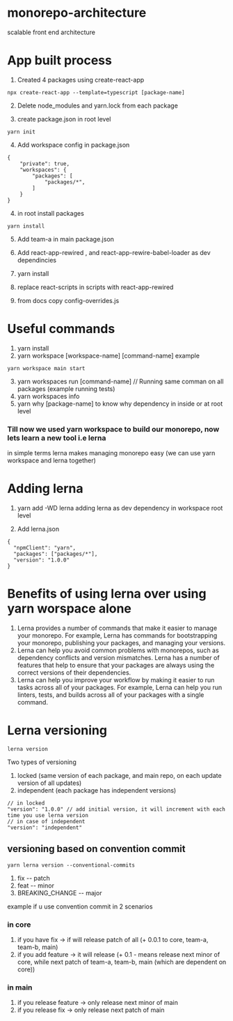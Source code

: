 # monorepo-architecture

scalable front end architecture

# App built process

1. Created 4 packages using create-react-app

```
npx create-react-app --template=typescript [package-name]
```

2. Delete node_modules and yarn.lock from each package

3. create package.json in root level

```
yarn init
```

4. Add workspace config in package.json

```
{
    "private": true,
    "workspaces": {
        "packages": [
            "packages/*",
        ]
    }
}
```

4. in root install packages

```
yarn install
```

5. Add team-a in main package.json
6. Add react-app-rewired , and react-app-rewire-babel-loader as dev dependincies
7. yarn install
8. replace react-scripts in scripts with react-app-rewired

9. from docs copy config-overrides.js

# Useful commands

1. yarn install
2. yarn workspace [workspace-name] [command-name]
   example

```
yarn workspace main start
```

3. yarn workspaces run [command-name]
   // Running same comman on all packages (example running tests)
4. yarn workspaces info
5. yarn why [package-name]
   to know why dependency in inside or at root level

### Till now we used yarn workspace to build our monorepo, now lets learn a new tool i.e lerna

in simple terms lerna makes managing monorepo easy (we can use yarn workspace and lerna together)

# Adding lerna

1. yarn add -WD lerna
   adding lerna as dev dependency in workspace root level

2. Add lerna.json

```
{
  "npmClient": "yarn",
  "packages": ["packages/*"],
  "version": "1.0.0"
}

```

# Benefits of using lerna over using yarn worspace alone

1. Lerna provides a number of commands that make it easier to manage your monorepo. For example, Lerna has commands for bootstrapping your monorepo, publishing your packages, and managing your versions.
2. Lerna can help you avoid common problems with monorepos, such as dependency conflicts and version mismatches. Lerna has a number of features that help to ensure that your packages are always using the correct versions of their dependencies.
3. Lerna can help you improve your workflow by making it easier to run tasks across all of your packages. For example, Lerna can help you run linters, tests, and builds across all of your packages with a single command.

# Lerna versioning

```
lerna version
```

Two types of versioning

1. locked (same version of each package, and main repo, on each update version of all updates)
2. independent (each package has independent versions)

```
// in locked
"version": "1.0.0" // add initial version, it will increment with each time you use lerna version
// in case of independent
"version": "independent"
```

## versioning based on convention commit

```
yarn lerna version --conventional-commits
```

1. fix -- patch
2. feat -- minor
3. BREAKING_CHANGE -- major

example if u use convention commit in 2 scenarios

### in core

1. if you have fix -> if will release patch of all (+ 0.0.1 to core, team-a, team-b, main)
2. if you add feature -> it will release (+ 0.1 - means release next minor of core, while next patch of team-a, team-b, main (which are dependent on core))

### in main

1. if you release feature -> only release next minor of main
2. if you release fix -> only release next patch of main
